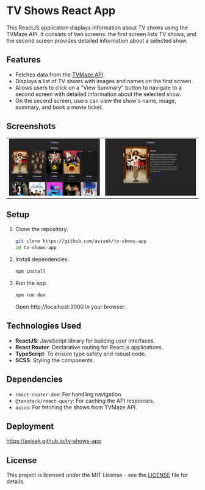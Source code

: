 # TV Shows React App

This ReactJS application displays information about TV shows using the TVMaze API. It consists of two screens: the first screen lists TV shows, and the second screen provides detailed information about a selected show.

## Features

- Fetches data from the [TVMaze API](https://api.tvmaze.com/search/shows?q=all).
- Displays a list of TV shows with images and names on the first screen.
- Allows users to click on a "View Summary" button to navigate to a second screen with detailed information about the selected show.
- On the second screen, users can view the show's name, image, summary, and book a movie ticket.

## Screenshots

<table>
  <tr>
    <td>
      <img src="./screenshots/localhost_3000_(Nest Hub Max).png"/>
    </td>
    <td>
      <img src="./screenshots/localhost_3000_(Nest Hub Max) (1).png"/>
    </td>
  </tr>
</table>

## Setup

1. Clone the repository.

   ```bash
   git clone https://github.com/avisek/tv-shows-app
   cd tv-shows-app
   ```

2. Install dependencies.

   ```bash
   npm install
   ```

3. Run the app.

   ```bash
   npm run dev
   ```
   Open http://localhost:3000 in your browser.

## Technologies Used

- **ReactJS**: JavaScript library for building user interfaces.
- **React Router**: Declarative routing for React.js applications.
- **TypeScript**: To ensure type safety and robust code.
- **SCSS**: Styling the components.

## Dependencies

- `react-router-dom`: For handling navigation.
- `@tanstack/react-query`: For caching the API responses.
- `axios`: For fetching the shows from TVMaze API.

## Deployment

https://avisek.github.io/tv-shows-app

## License

This project is licensed under the MIT License - see the [LICENSE](LICENSE) file for details.
